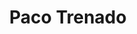 ---
title: "Paco Trenado"
url: /burjassot/paco-trenado-carretera-de-lliria/
shop: bolsas y maletas
---